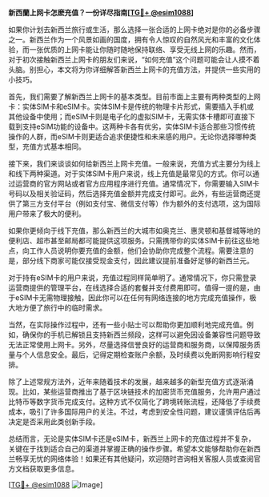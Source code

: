 **新西蘭上网卡怎麽充值？一份详尽指南[[TG💪+ @esim1088](https://t.me/s/esim1088)]**

如果你计划去新西兰旅行或生活，那么选择一张合适的上网卡绝对是你的必备步骤之一。新西兰作为一个风景如画的国度，拥有令人惊叹的自然风光和丰富的文化体验，而一张优质的上网卡能让你随时随地保持联络、享受无线上网的乐趣。然而，对于初次接触新西兰上网卡的朋友们来说，“如何充值”这个问题可能会让人摸不着头脑。别担心，本文将为你详细解答新西兰上网卡的充值方法，并提供一些实用的小技巧。

首先，我们需要了解新西兰上网卡的基本类型。目前市面上主要有两种类型的上网卡：实体SIM卡和eSIM卡。实体SIM卡是传统的物理卡片形式，需要插入手机或其他设备中使用；而eSIM卡则是电子化的虚拟SIM卡，无需实体卡槽即可直接下载到支持eSIM功能的设备中。这两种卡各有优劣，实体SIM卡适合那些习惯传统操作的人群，而eSIM卡则更适合追求便捷性和未来感的用户。无论你选择哪种类型，充值方式基本相同。

接下来，我们来谈谈如何给新西兰上网卡充值。一般来说，充值方式主要分为线上和线下两种渠道。对于实体SIM卡用户来说，线上充值是最常见的方式。你可以通过运营商的官方网站或者官方应用程序进行充值。通常情况下，你需要输入SIM卡号码以及相关验证码，然后选择充值金额并完成支付即可。此外，有些运营商还提供了第三方支付平台（例如支付宝、微信支付等）作为额外的支付选项，这为国际用户带来了极大的便利。

如果你更倾向于线下充值，那么新西兰的大城市如奥克兰、惠灵顿和基督城等地的便利店、超市甚至邮局都可能提供这项服务。只需携带你的实体SIM卡前往这些地点，向工作人员说明你要充值的金额，他们会协助你完成整个流程。需要注意的是，部分线下商家可能仅接受现金支付，因此建议提前准备好足够的新西兰元。

对于持有eSIM卡的用户来说，充值过程同样简单明了。通常情况下，你只需登录运营商提供的管理平台，在线选择合适的套餐并支付费用即可。值得一提的是，由于eSIM卡无需物理接触，因此你可以在任何有网络连接的地方完成充值操作，极大地方便了旅行中的临时需求。

当然，在实际操作过程中，还有一些小贴士可以帮助你更加顺利地完成充值。例如，确保你的手机已解锁且支持新西兰频段，这样可以避免因设备兼容性问题导致无法正常使用上网卡。另外，尽量选择信誉良好的运营商和服务商，以保障服务质量与个人信息安全。最后，记得定期检查账户余额，及时续费以免断网影响行程安排。

除了上述常规方法外，近年来随着技术的发展，越来越多的新型充值方式逐渐涌现。比如，某些运营商推出了基于区块链技术的加密货币充值服务，允许用户通过比特币等数字货币完成支付。这种方式不仅简化了跨境转账流程，还降低了手续费成本，吸引了许多国际用户的关注。不过，考虑到安全性问题，建议谨慎评估后再决定是否采用此类创新手段。

总结而言，无论是实体SIM卡还是eSIM卡，新西兰上网卡的充值过程并不复杂，关键在于找到适合自己的渠道并掌握正确的操作步骤。希望本文能够帮助你在新西兰畅享无忧的网络体验！如果还有其他疑问，欢迎随时咨询相关客服人员或查阅官方文档获取更多信息。

[[TG💪+ @esim1088](https://t.me/s/esim1088) ![Image](https://i.postimg.cc/4NQfJmqS/Snipaste-2025-05-13-00-14-12.png)]
